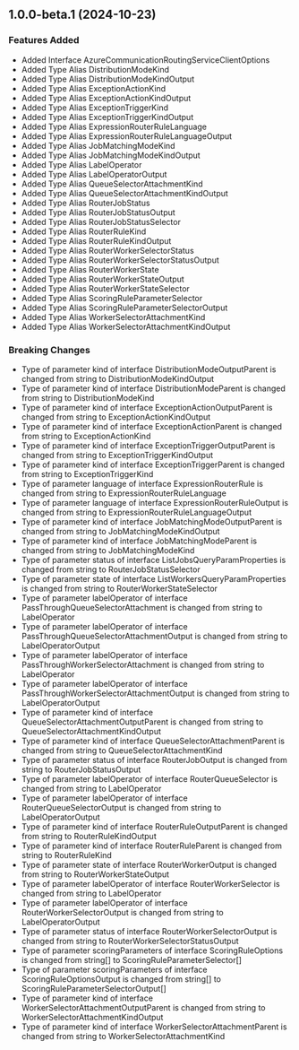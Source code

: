 ## 1.0.0-beta.1 (2024-10-23)
    
### Features Added

  - Added Interface AzureCommunicationRoutingServiceClientOptions
  - Added Type Alias DistributionModeKind
  - Added Type Alias DistributionModeKindOutput
  - Added Type Alias ExceptionActionKind
  - Added Type Alias ExceptionActionKindOutput
  - Added Type Alias ExceptionTriggerKind
  - Added Type Alias ExceptionTriggerKindOutput
  - Added Type Alias ExpressionRouterRuleLanguage
  - Added Type Alias ExpressionRouterRuleLanguageOutput
  - Added Type Alias JobMatchingModeKind
  - Added Type Alias JobMatchingModeKindOutput
  - Added Type Alias LabelOperator
  - Added Type Alias LabelOperatorOutput
  - Added Type Alias QueueSelectorAttachmentKind
  - Added Type Alias QueueSelectorAttachmentKindOutput
  - Added Type Alias RouterJobStatus
  - Added Type Alias RouterJobStatusOutput
  - Added Type Alias RouterJobStatusSelector
  - Added Type Alias RouterRuleKind
  - Added Type Alias RouterRuleKindOutput
  - Added Type Alias RouterWorkerSelectorStatus
  - Added Type Alias RouterWorkerSelectorStatusOutput
  - Added Type Alias RouterWorkerState
  - Added Type Alias RouterWorkerStateOutput
  - Added Type Alias RouterWorkerStateSelector
  - Added Type Alias ScoringRuleParameterSelector
  - Added Type Alias ScoringRuleParameterSelectorOutput
  - Added Type Alias WorkerSelectorAttachmentKind
  - Added Type Alias WorkerSelectorAttachmentKindOutput

### Breaking Changes

  - Type of parameter kind of interface DistributionModeOutputParent is changed from string to DistributionModeKindOutput
  - Type of parameter kind of interface DistributionModeParent is changed from string to DistributionModeKind
  - Type of parameter kind of interface ExceptionActionOutputParent is changed from string to ExceptionActionKindOutput
  - Type of parameter kind of interface ExceptionActionParent is changed from string to ExceptionActionKind
  - Type of parameter kind of interface ExceptionTriggerOutputParent is changed from string to ExceptionTriggerKindOutput
  - Type of parameter kind of interface ExceptionTriggerParent is changed from string to ExceptionTriggerKind
  - Type of parameter language of interface ExpressionRouterRule is changed from string to ExpressionRouterRuleLanguage
  - Type of parameter language of interface ExpressionRouterRuleOutput is changed from string to ExpressionRouterRuleLanguageOutput
  - Type of parameter kind of interface JobMatchingModeOutputParent is changed from string to JobMatchingModeKindOutput
  - Type of parameter kind of interface JobMatchingModeParent is changed from string to JobMatchingModeKind
  - Type of parameter status of interface ListJobsQueryParamProperties is changed from string to RouterJobStatusSelector
  - Type of parameter state of interface ListWorkersQueryParamProperties is changed from string to RouterWorkerStateSelector
  - Type of parameter labelOperator of interface PassThroughQueueSelectorAttachment is changed from string to LabelOperator
  - Type of parameter labelOperator of interface PassThroughQueueSelectorAttachmentOutput is changed from string to LabelOperatorOutput
  - Type of parameter labelOperator of interface PassThroughWorkerSelectorAttachment is changed from string to LabelOperator
  - Type of parameter labelOperator of interface PassThroughWorkerSelectorAttachmentOutput is changed from string to LabelOperatorOutput
  - Type of parameter kind of interface QueueSelectorAttachmentOutputParent is changed from string to QueueSelectorAttachmentKindOutput
  - Type of parameter kind of interface QueueSelectorAttachmentParent is changed from string to QueueSelectorAttachmentKind
  - Type of parameter status of interface RouterJobOutput is changed from string to RouterJobStatusOutput
  - Type of parameter labelOperator of interface RouterQueueSelector is changed from string to LabelOperator
  - Type of parameter labelOperator of interface RouterQueueSelectorOutput is changed from string to LabelOperatorOutput
  - Type of parameter kind of interface RouterRuleOutputParent is changed from string to RouterRuleKindOutput
  - Type of parameter kind of interface RouterRuleParent is changed from string to RouterRuleKind
  - Type of parameter state of interface RouterWorkerOutput is changed from string to RouterWorkerStateOutput
  - Type of parameter labelOperator of interface RouterWorkerSelector is changed from string to LabelOperator
  - Type of parameter labelOperator of interface RouterWorkerSelectorOutput is changed from string to LabelOperatorOutput
  - Type of parameter status of interface RouterWorkerSelectorOutput is changed from string to RouterWorkerSelectorStatusOutput
  - Type of parameter scoringParameters of interface ScoringRuleOptions is changed from string[] to ScoringRuleParameterSelector[]
  - Type of parameter scoringParameters of interface ScoringRuleOptionsOutput is changed from string[] to ScoringRuleParameterSelectorOutput[]
  - Type of parameter kind of interface WorkerSelectorAttachmentOutputParent is changed from string to WorkerSelectorAttachmentKindOutput
  - Type of parameter kind of interface WorkerSelectorAttachmentParent is changed from string to WorkerSelectorAttachmentKind
    
